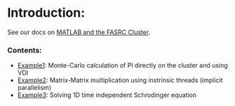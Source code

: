 # Introduction:
See our docs on [MATLAB and the FASRC Cluster](https://docs.rc.fas.harvard.edu/kb/matlab/).

### Contents:
* [Example1](Example1/): Monte-Carlo calculation of PI directly on the cluster and using VDI
* [Example2](Example2/): Matrix-Matrix multiplication using instrinsic threads (implicit parallelism)
* [Example3](Example3/): Solving 1D time independent Schrodinger equation
